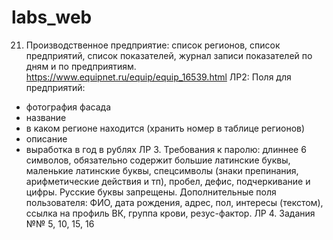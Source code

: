 # labs_web
21.	Производственное предприятие: список регионов, список предприятий, список показателей, журнал записи показателей по дням и по предприятиям. https://www.equipnet.ru/equip/equip_16539.html 
ЛР2: Поля для предприятий:
 - фотография фасада
 - название
 - в каком регионе находится (хранить номер в таблице регионов)
 - описание
 - выработка в год в рублях
ЛР 3. 
Требования к паролю: длиннее 6 символов, обязательно содержит большие латинские буквы, маленькие латинские буквы, спецсимволы (знаки препинания, арифметические действия и тп), пробел, дефис, подчеркивание и цифры. 
Русские буквы запрещены.
Дополнительные поля пользователя: ФИО, дата рождения, адрес, пол, интересы (текстом), ссылка на профиль ВК, группа крови, резус-фактор.
ЛР 4. Задания  №№ 5, 10, 15, 16
